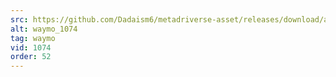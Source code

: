 ```yaml
---
src: https://github.com/Dadaism6/metadriverse-asset/releases/download/assetsv1.0.3/waymo_1074.mp4
alt: waymo_1074
tag: waymo
vid: 1074
order: 52
---
```

